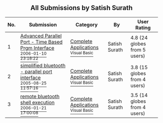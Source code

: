 ﻿<div align="center">

## All Submissions by Satish Surath

</div>

No.  | Submission | Category | By   | User Rating
---- | ---------- | -------- | ---- | -----------
1 | [Advanced Parallel Port \- Time Based Prgm Interface<br /><sup>2006-01-10 23:18:22</sup>](https://github.com/Planet-Source-Code/satish-surath-advanced-parallel-port-time-based-prgm-interface__1-64007) | [Complete Applications<br /><sup>Visual Basic</sup>](../ByCategory/complete-applications__1-27.md) | Satish Surath | 4.8 (24 globes from 5 users)
2 | [simplified bluetooth \- parallel port interface<br /><sup>2005-08-25 11:57:16</sup>](https://github.com/Planet-Source-Code/satish-surath-simplified-bluetooth-parallel-port-interface__1-62321) | [Complete Applications<br /><sup>Visual Basic</sup>](../ByCategory/complete-applications__1-27.md) | Satish Surath | 3.8 (15 globes from 4 users)
3 | [remote bluetooth shell execution<br /><sup>2006-01-21 17:00:08</sup>](https://github.com/Planet-Source-Code/satish-surath-remote-bluetooth-shell-execution__1-64100) | [Complete Applications<br /><sup>Visual Basic</sup>](../ByCategory/complete-applications__1-27.md) | Satish Surath | 3.5 (14 globes from 4 users)
